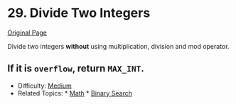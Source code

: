 # 29. Divide Two Integers

[Original Page](https://leetcode.com/problems/divide-two-integers/description/)

Divide two integers **without** using multiplication, division and mod operator.

If it is `overflow`, return `MAX_INT`.
---

* Difficulty: [Medium](https://leetcode.com/problemset/all/?difficulty=Medium)
* Related Topics: * [Math](https://leetcode.com/tag/math)  * [Binary Search](https://leetcode.com/tag/binary-search/)
